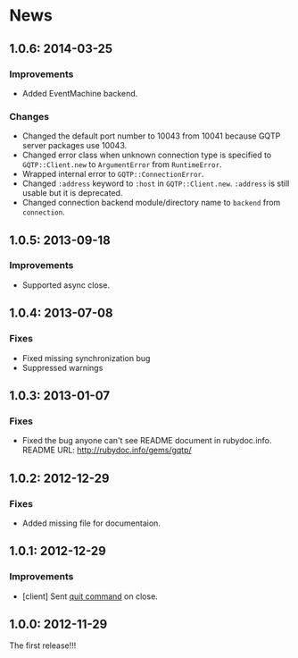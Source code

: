 # News

## 1.0.6: 2014-03-25

### Improvements

  * Added EventMachine backend.

### Changes

  * Changed the default port number to 10043 from 10041 because GQTP
    server packages use 10043.
  * Changed error class when unknown connection type is specified to
    `GQTP::Client.new` to `ArgumentError` from `RuntimeError`.
  * Wrapped internal error to `GQTP::ConnectionError`.
  * Changed `:address` keyword to `:host` in `GQTP::Client.new`.
    `:address` is still usable but it is deprecated.
  * Changed connection backend module/directory name to `backend` from
    `connection`.

## 1.0.5: 2013-09-18

### Improvements

  * Supported async close.

## 1.0.4: 2013-07-08

### Fixes

  * Fixed missing synchronization bug
  * Suppressed warnings

## 1.0.3: 2013-01-07

### Fixes

  * Fixed the bug anyone can't see README document in rubydoc.info.
    README URL: http://rubydoc.info/gems/gqtp/

## 1.0.2: 2012-12-29

### Fixes

  * Added missing file for documentaion.

## 1.0.1: 2012-12-29

### Improvements

  * [client] Sent
    [quit command](http://groonga.org/docs/reference/commands/quit.html)
    on close.

## 1.0.0: 2012-11-29

The first release!!!
